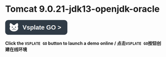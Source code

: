 # Tomcat 9.0.21-jdk13-openjdk-oracle

<a href="https://www.vsplate.com/?docker-compose=https://github.com/vsplate/dcenvs/tomcat/9.0.21-jdk13-openjdk-oracle"><img alt="VSPLATE GO" src="https://raw.githubusercontent.com/vsplate/images/master/vsgo_btn.png" width="200px"></a>

**Click the `VSPLATE GO` button to launch a demo online / 点击`VSPLATE GO`按钮创建在线环境**